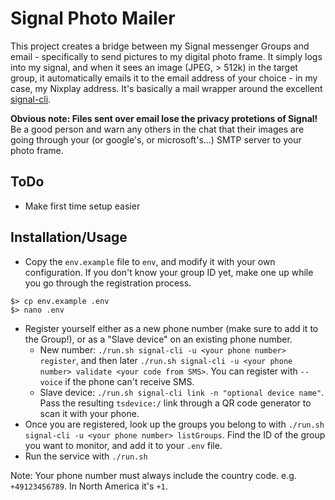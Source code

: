 # Signal Photo Mailer

This project creates a bridge between my Signal messenger Groups and email - specifically to send pictures to my digital photo frame. It simply logs into my signal, and when it sees an image (JPEG, > 512k) in the target group, it automatically emails it to the email address of your choice - in my case, my Nixplay address. It's basically a mail wrapper around the excellent [signal-cli](https://github.com/AsamK/signal-cli).

**Obvious note: Files sent over email lose the privacy protetions of Signal!** Be a good person and warn any others in the chat that their images are going through your (or google's, or microsoft's...) SMTP server to your photo frame.

## ToDo
* Make first time setup easier


## Installation/Usage
* Copy the `env.example` file to `env`, and modify it with your own configuration. If you don't know your group ID yet, make one up while you go through the registration process.
```
$> cp env.example .env
$> nano .env
```
* Register yourself either as a new phone number (make sure to add it to the Group!), or as a "Slave device" on an existing phone number.
  * New number: `./run.sh signal-cli -u <your phone number> register`, and then later `./run.sh signal-cli -u <your phone number> validate <your code from SMS>`. You can register with `--voice` if the phone can't receive SMS.
  * Slave device: `./run.sh signal-cli link -n "optional device name"`. Pass the resulting `tsdevice:/` link through a QR code generator to scan it with your phone.
* Once you are registered, look up the groups you belong to with `./run.sh signal-cli -u <your phone number> listGroups`. Find the ID of the group you want to monitor, and add it to your `.env` file.
* Run the service with `./run.sh`


Note: Your phone number must always include the country code. e.g. `+49123456789`. In North America it's `+1`.
